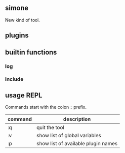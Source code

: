 ## simone

New kind of tool.

## plugins


## builtin functions

### log

### include

## usage REPL

Commands start with the colon `:` prefix.

| command | description
|-|-
|:q| quit the tool
|:v| show list of global variables
|:p| show list of available plugin names